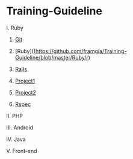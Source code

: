 # Training-Guideline

I. Ruby
1. [Git](https://#)

2. [Ruby]((https://github.com/framgia/Training-Guideline/blob/master/Ruby/r)

3. [Rails](https://github.com/framgia/Training-Guideline/blob/master/Rails/rails_tutorial.md)

4. [Project1](https://#)

5. [Project2](https://#)

6. [Rspec](https://#)

II. PHP

III. Android

IV. Java

V. Front-end
